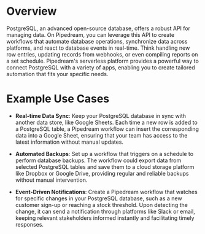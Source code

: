 # Overview

PostgreSQL, an advanced open-source database, offers a robust API for managing data. On Pipedream, you can leverage this API to create workflows that automate database operations, synchronize data across platforms, and react to database events in real-time. Think handling new row entries, updating records from webhooks, or even compiling reports on a set schedule. Pipedream's serverless platform provides a powerful way to connect PostgreSQL with a variety of apps, enabling you to create tailored automation that fits your specific needs.

# Example Use Cases

- **Real-time Data Sync**: Keep your PostgreSQL database in sync with another data store, like Google Sheets. Each time a new row is added to a PostgreSQL table, a Pipedream workflow can insert the corresponding data into a Google Sheet, ensuring that your team has access to the latest information without manual updates.

- **Automated Backups**: Set up a workflow that triggers on a schedule to perform database backups. The workflow could export data from selected PostgreSQL tables and save them to a cloud storage platform like Dropbox or Google Drive, providing regular and reliable backups without manual intervention.

- **Event-Driven Notifications**: Create a Pipedream workflow that watches for specific changes in your PostgreSQL database, such as a new customer sign-up or reaching a stock threshold. Upon detecting the change, it can send a notification through platforms like Slack or email, keeping relevant stakeholders informed instantly and facilitating timely responses.
